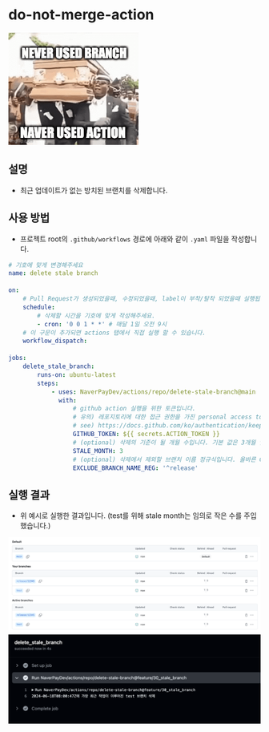 # do-not-merge-action

![delete](./src/assets/delete.gif)

## 설명

- 최근 업데이트가 없는 방치된 브랜치를 삭제합니다.

## 사용 방법

- 프로젝트 root의 `.github/workflows` 경로에 아래와 같이 `.yaml` 파일을 작성합니다.

```yaml
# 기호에 맞게 변경해주세요
name: delete stale branch 

on:
    # Pull Request가 생성되었을때, 수정되었을때, label이 부착/탈착 되었을때 실행됩니다.
    schedule:
        # 삭제할 시간을 기호에 맞게 작성해주세요. 
        - cron: '0 0 1 * *' # 매달 1일 오전 9시
    # 이 구문이 추가되면 actions 탭에서 직접 실행 할 수 있습니다.
    workflow_dispatch:

jobs:
    delete_stale_branch:
        runs-on: ubuntu-latest
        steps:
            - uses: NaverPayDev/actions/repo/delete-stale-branch@main
              with:
                  # github action 실행을 위한 토큰입니다.
                  # 유의) 레포지토리에 대한 접근 권한을 가진 personal access token 발급 후 repository token으로 등록이 필요합니다
                  # see) https://docs.github.com/ko/authentication/keeping-your-account-and-data-secure/managing-your-personal-access-tokens
                  GITHUB_TOKEN: ${{ secrets.ACTION_TOKEN }}
                  # (optional) 삭제의 기준이 될 개월 수입니다. 기본 값은 3개월 입니다.
                  STALE_MONTH: 3
                  # (optional) 삭제에서 제외할 브랜치 이름 정규식입니다. 올바른 Globs 문법이 아니면 무시됩니다.
                  EXCLUDE_BRANCH_NAME_REG: '^release'

```

## 실행 결과

- 위 예시로 실행한 결과입니다. (test를 위해 stale month는 임의로 작은 수를 주입했습니다.)

![branches](./src/assets/branches.png)
![result](./src/assets/result.png)

